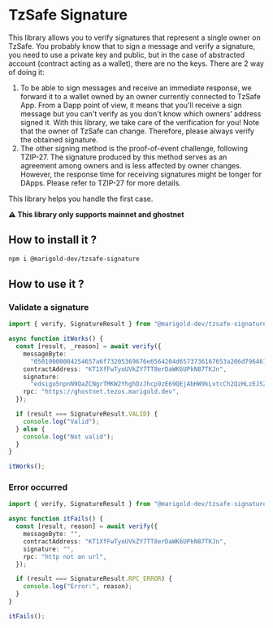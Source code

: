 # TzSafe Signature

This library allows you to verify signatures that represent a single owner on TzSafe.
You probably know that to sign a message and verify a signature, you need to use a private key and public, but in the case of abstracted account (contract acting as a wallet), there are no the keys.
There are 2 way of doing it:

1. To be able to sign messages and receive an immediate response, we forward it to a wallet owned by an owner currently connected to TzSafe App. From a Dapp point of view, it means that you'll receive a sign message but you can't verify as you don't know which owners’ address signed it. With this library, we take care of the verification for you! Note that the owner of TzSafe can change. Therefore, please always verify the obtained signature.
2. The other signing method is the proof-of-event challenge, following TZIP-27. The signature produced by this method serves as an agreement among owners and is less affected by owner changes. However, the response time for receiving signatures might be longer for DApps. Please refer to TZIP-27 for more details.

This library helps you handle the first case.

**:warning: This library only supports mainnet and ghostnet**

## How to install it ?

```bash
npm i @marigold-dev/tzsafe-signature
```

## How to use it ?

### Validate a signature

```ts
import { verify, SignatureResult } from "@marigold-dev/tzsafe-signature";

async function itWorks() {
  const [result, _reason] = await verify({
    messageByte:
      "05010000004254657a6f73205369676e6564204d6573736167653a206d79646170702e636f6d20323032312d30312d31345431353a31363a30345a2048656c6c6f20776f726c6421",
    contractAddress: "KT1XfFwTyoUVkZY7TT8erDaWK6UPkN87TKJn",
    signature:
      "edsigu5npnN9QaZCNgrTMKW2YhghDzJhcp9zE69QEjAbHW9kLvtcCh2QzHLzEJ52woWjWEMW5yvqGdLpaCqUdCDMxvY7H7vARxb",
    rpc: "https://ghostnet.tezos.marigold.dev",
  });

  if (result === SignatureResult.VALID) {
    console.log("Valid");
  } else {
    console.log("Not valid");
  }
}

itWorks();
```

### Error occurred

```ts
import { verify, SignatureResult } from "@marigold-dev/tzsafe-signature";

async function itFails() {
  const [result, reason] = await verify({
    messageByte: "",
    contractAddress: "KT1XfFwTyoUVkZY7TT8erDaWK6UPkN87TKJn",
    signature: "",
    rpc: "http not an url",
  });

  if (result === SignatureResult.RPC_ERROR) {
    console.log("Error:", reason);
  }
}

itFails();
```
